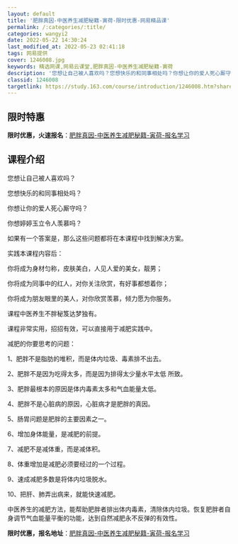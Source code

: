 ```yaml
---
layout: default
title: '肥胖真因-中医养生减肥秘籍-寅荷-限时优惠-网易精品课'
permalink: /:categories/:title/
categories: wangyi2
date: 2022-05-22 14:30:24
last_modified_at: 2022-05-23 02:41:18
tags: 网易提供
cover: 1246008.jpg
keywords: 精选网课,网易云课堂,肥胖真因-中医养生减肥秘籍-寅荷
description: '您想让自己被人喜欢吗？您想快乐的和同事相处吗？你想让你的爱人死心厮守吗？你想婷婷玉立令人羡慕吗？如果有一个答案是，那么这'
classid: 1246008
targetlink: https://study.163.com/course/introduction/1246008.htm?share=1&shareId=1025206652&utm_campaign=share&utm_medium=iphoneShare&utm_source=&utm_u=1025206652
---
```


## 限时特惠

**限时优惠，火速报名**：[肥胖真因-中医养生减肥秘籍-寅荷-报名学习](https://study.163.com/course/introduction/1246008.htm?share=1&shareId=1025206652&utm_campaign=share&utm_medium=iphoneShare&utm_source=&utm_u=1025206652)

## 课程介绍

您想让自己被人喜欢吗？

您想快乐的和同事相处吗？

你想让你的爱人死心厮守吗？

你想婷婷玉立令人羡慕吗？

如果有一个答案是，那么这些问题都将在本课程中找到解决方案。



实践本课程内容后：

你将成为身材匀称，皮肤美白，人见人爱的美女，靓男；

你将成为同事中的红人，对你关注欣赏，有好事都想着你；

你将成为朋友眼里的美人，对你欣赏羡慕，倾力愿为你服务。



课程中医养生不胖秘笈达梦独有。



课程非常实用，招招有效，可以直接用于减肥实践中。



减肥的你要思考的问题：



1、肥胖不是脂肪的堆积，而是体内垃圾、毒素排不出去。

2、肥胖不是因为吃得太多，而是因为排得太少量水平太低 所致。

3、肥胖最根本的原因是体内毒素太多和气血能量太低。

4、肥胖不是心脏病的原因，心脏病才是肥胖的真因。



5、肠胃问题是肥胖的主要因素之一。

6、增加身体能量，是减肥的前提。

7、减肥不是减体重，而是减体积。

8、体重增加是减肥必须要经过的一个过程。



9、速成减肥多数是将体内垃圾脱水。

10、把肝、肺弄出病来，就能快速减肥。



中医养生的减肥方法，能帮助肥胖者排出体内毒素，清除体内垃圾。恢复肥胖者自身调节气血能量平衡的功能，达到自然减肥永不反弹的有效性。

**限时优惠，报名地址**：[肥胖真因-中医养生减肥秘籍-寅荷-报名学习](https://study.163.com/course/introduction/1246008.htm?share=1&shareId=1025206652&utm_campaign=share&utm_medium=iphoneShare&utm_source=&utm_u=1025206652)

